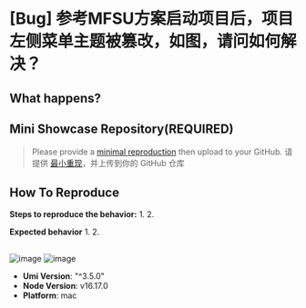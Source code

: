 # [Bug] 参考MFSU方案启动项目后，项目左侧菜单主题被篡改，如图，请问如何解决？

<!--
感谢您向我们反馈问题，为了高效的解决问题，我们期望你能提供以下信息：
-->

## What happens?

<!-- A clear and concise description of what the bug is. -->
<!-- 清晰的描述下遇到的问题。-->

## Mini Showcase Repository(REQUIRED)

> Please provide a [minimal reproduction](https://stackoverflow.com/help/minimal-reproducible-example) then upload to your GitHub. 请提供 [最小重现](https://stackoverflow.com/help/minimal-reproducible-example)，并上传到你的 GitHub 仓库

<!-- 为节约大家的时间，无复现步骤的 ISSUE 会被关闭，提供之后再 REOPEN -->
<!-- YOUR_REPOSITORY_URL on github or stackbliz -->

## How To Reproduce

**Steps to reproduce the behavior:** 1. 2.

**Expected behavior** 1. 2.

<!-- 请提供复现链接/步骤，错误日志以及相关配置 -->

##

![image](https://user-images.githubusercontent.com/43230973/212005436-cab259c0-c2ec-43d4-ad6e-2d941404a04b.png)
![image](https://user-images.githubusercontent.com/43230973/212005601-5dd447d0-9371-4eee-879d-51f5c63f901c.png)

- **Umi Version**: "^3.5.0"
- **Node Version**: v16.17.0
- **Platform**: mac

>

>

>
